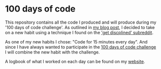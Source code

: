 # 100 days of code

This repository contains all the code I produced and will produce during my '100 days of code challenge'. As outlined in [my blog post](alpopkes.com/posts/2018/07/blog-post-1), I decided to take on a new habit using a technique I found on the ['get discplined' subreddit](https://www.reddit.com/r/getdisciplined/comments/1x99m6/im_a_piece_of_shit_no_more_games_no_more_lies_no/cf9dz72/).

As one of my new habits I chose: "Code for 15 minutes every day". And since I have always wanted to participate in the [100 days of code challenge](https://pybit.es/special-100days.html) I will combine the new habit with the challenge.

A logbook of what I worked on each day can be found on my [website](www.alpopkes.com/posts/2018/07/blog-post-1).
